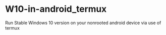 # W10-in-android_termux
Run Stable Windows 10 version on your nonrooted android device via use of termux
